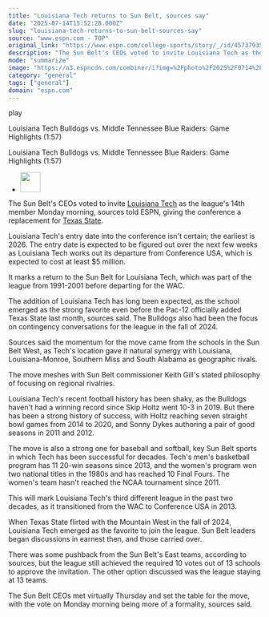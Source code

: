 ```yaml
---
title: "Louisiana Tech returns to Sun Belt, sources say"
date: "2025-07-14T15:52:28.000Z"
slug: "louisiana-tech-returns-to-sun-belt-sources-say"
source: "www.espn.com - TOP"
original_link: "https://www.espn.com/college-sports/story/_/id/45737935/louisiana-tech-returns-sun-belt-conference-14th-team"
description: "The Sun Belt's CEOs voted to invite Louisiana Tech as the league's 14th member Monday morning, sources told ESPN."
mode: "summarize"
image: "https://a3.espncdn.com/combiner/i?img=%2Fphoto%2F2025%2F0714%2Fr1518917_1296x729_16%2D9.jpg"
category: "general"
tags: ["general"]
domain: "espn.com"
---
```

<div id="readability-page-1" class="page"><div data-video="watch,640,360,44245198" data-cerebro-id="67d3adcadd1a0a12a96e7c4a" data-title="Louisiana Tech Bulldogs vs. Middle Tennessee Blue Raiders: Game Highlights" data-source="espn" data-contributing-partner="wsc"><div><picture><source srcset="https://a.espncdn.com/combiner/i?img=%2Fmedia%2Fmotion%2F2025%2F0314%2Fss_20250314_001715341_2806789%2Fss_20250314_001715341_2806789.jpg&amp;w=943&amp;h=530&amp;cquality=80&amp;format=jpg" media="(min-width: 376px)"><source srcset="https://a.espncdn.com/combiner/i?img=%2Fmedia%2Fmotion%2F2025%2F0314%2Fss_20250314_001715341_2806789%2Fss_20250314_001715341_2806789.jpg&amp;w=375&amp;cquality=80, https://a.espncdn.com/combiner/i?img=%2Fmedia%2Fmotion%2F2025%2F0314%2Fss_20250314_001715341_2806789%2Fss_20250314_001715341_2806789.jpg&amp;w=750&amp;cquality=40&amp;format=jpg 2x" media="(max-width: 375px)"></picture><p><span data-id="44245198">play</span></p></div><figcaption><div><p><span>Louisiana Tech Bulldogs vs. Middle Tennessee Blue Raiders: Game Highlights (1:57)</span></p><p>Louisiana Tech Bulldogs vs. Middle Tennessee Blue Raiders: Game Highlights (1:57)</p></div></figcaption></div><div><div><ul><li><p><img src="https://a.espncdn.com/combiner/i?img=/i/columnists/full/thamel_pete.png&amp;h=80&amp;w=80&amp;scale=crop" alt="" width="40" height="40"></p></li></ul></div><p>The Sun Belt's CEOs voted to invite <a data-clubhouse-guid="fcf528e0-e753-a985-c2f8-1137335b071e" href="https://www.espn.com/college-football/team/_/id/2348/louisiana-tech-bulldogs">Louisiana Tech</a> as the league's 14th member Monday morning, sources told ESPN, giving the conference a replacement for <a data-clubhouse-guid="c04c2f71-2724-9b62-6b26-830fe8438151" href="https://www.espn.com/college-football/team/_/id/326/texas-state-bobcats">Texas State</a>.</p><p>Louisiana Tech's entry date into the conference isn't certain; the earliest is 2026. The entry date is expected to be figured out over the next few weeks as Louisiana Tech works out its departure from Conference USA, which is expected to cost at least $5 million.</p><p>It marks a return to the Sun Belt for Louisiana Tech, which was part of the league from 1991-2001 before departing for the WAC.</p><p>The addition of Louisiana Tech has long been expected, as the school emerged as the strong favorite even before the Pac-12 officially added Texas State last month, sources said. The Bulldogs also had been the focus on contingency conversations for the league in the fall of 2024.</p><p>Sources said the momentum for the move came from the schools in the Sun Belt West, as Tech's location gave it natural synergy with Louisiana, Louisiana-Monroe, Southern Miss and South Alabama as geographic rivals.</p><p>The move meshes with Sun Belt commissioner Keith Gill's stated philosophy of focusing on regional rivalries.</p><p>Louisiana Tech's recent football history has been shaky, as the Bulldogs haven't had a winning record since Skip Holtz went 10-3 in 2019. But there has been a strong history of success, with Holtz reaching seven straight bowl games from 2014 to 2020, and Sonny Dykes authoring a pair of good seasons in 2011 and 2012.</p><p>The move is also a strong one for baseball and softball, key Sun Belt sports in which Tech has been successful for decades. Tech's men's basketball program has 11 20-win seasons since 2013, and the women's program won two national titles in the 1980s and has reached 10 Final Fours. The women's team hasn't reached the NCAA tournament since 2011.</p><p>This will mark Louisiana Tech's third different league in the past two decades, as it transitioned from the WAC to Conference USA in 2013.</p><p>When Texas State flirted with the Mountain West in the fall of 2024, Louisiana Tech emerged as the favorite to join the league. Sun Belt leaders began discussions in earnest then, and those carried over.</p><p>There was some pushback from the Sun Belt's East teams, according to sources, but the league still achieved the required 10 votes out of 13 schools to approve the invitation. The other option discussed was the league staying at 13 teams.</p><p>The Sun Belt CEOs met virtually Thursday and set the table for the move, with the vote on Monday morning being more of a formality, sources said.</p>
</div></div>